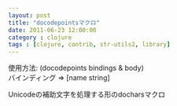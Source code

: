 ```yaml
---
layout: post
title: "docodepointsマクロ"
date: 2011-06-23 12:00:00
category : clojure
tags : [clojure, contrib, str-utils2, library]
---
```

使用方法: (docodepoints bindings & body)  
バインディング => [name string]

Unicodeの補助文字を処理する形のdocharsマクロ
